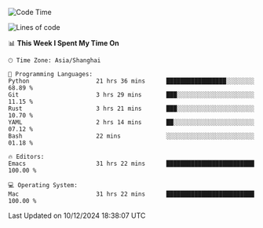 <!--START_SECTION:waka-->
![Code Time](http://img.shields.io/badge/Code%20Time-2%2C356%20hrs%2016%20mins-blue)

![Lines of code](https://img.shields.io/badge/From%20Hello%20World%20I%27ve%20Written-309.4%20thousand%20lines%20of%20code-blue)

📊 **This Week I Spent My Time On** 

```text
🕑︎ Time Zone: Asia/Shanghai

💬 Programming Languages: 
Python                   21 hrs 36 mins      █████████████████░░░░░░░░   68.89 % 
Git                      3 hrs 29 mins       ███░░░░░░░░░░░░░░░░░░░░░░   11.15 % 
Rust                     3 hrs 21 mins       ███░░░░░░░░░░░░░░░░░░░░░░   10.70 % 
YAML                     2 hrs 14 mins       ██░░░░░░░░░░░░░░░░░░░░░░░   07.12 % 
Bash                     22 mins             ░░░░░░░░░░░░░░░░░░░░░░░░░   01.18 % 

🔥 Editors: 
Emacs                    31 hrs 22 mins      █████████████████████████   100.00 % 

💻 Operating System: 
Mac                      31 hrs 22 mins      █████████████████████████   100.00 % 
```


 Last Updated on 10/12/2024 18:38:07 UTC
<!--END_SECTION:waka-->
